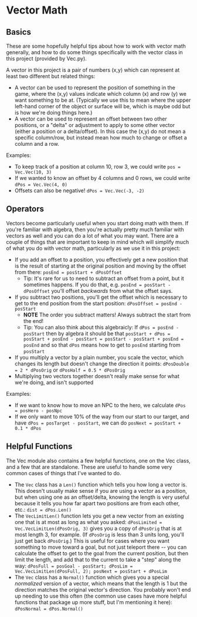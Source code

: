# Vector Math

## Basics

These are some hopefully helpful tips about how to work with vector math generally, and how to do
some things specifically with the vector class in this project (provided by Vec.py).

A vector in this project is a pair of numbers (x,y) which can represent at least two different but
related things:

 * A vector can be used to represent the position of something in the game, where the
   (x,y) values indicate which column (x) and row (y) we want something to be at. (Typically we use this
   to mean where the upper left-hand corner of the object or surface will be, which is maybe odd but is
   how we're doing things here.)
 * A vector can be used to represent an offset between two other positions, or a "delta" or adjustment
   to apply to some other vector (either a position or a delta/offset). In this case the (x,y) do not
   mean a specific column/row, but instead mean how much to change or offset a column and a row.

Examples:

 * To keep track of a position at column 10, row 3, we could write `pos = Vec.Vec(10, 3)`
 * If we wanted to know an offset by 4 columns and 0 rows, we could write `dPos = Vec.Vec(4, 0)`
 * Offsets can also be negative! `dPos = Vec.Vec(-3, -2)`

## Operators

Vectors become particularly useful when you start doing math with them. If you're familiar with
algebra, then you're actually pretty much familiar with vectors as well and you can do a lot of
what you may want. There are a couple of things that are important to keep in mind which will
simplify much of what you do with vector math, particularly as we use it in this project:

 * If you add an offset to a position, you effectively get a new position that is the result of
   starting at the original position and moving by the offset from there: `posEnd = posStart + dPosOffset`
   * Tip: It's rare for us to need to subtract an offset from a point, but it sometimes happens. If you
     do that, e.g. `posEnd = posStart - dPosOffset` you'll offset *backwards* from what the offset says.
 * If you subtract two positions, you'll get the offset which is necessary to get to the end
   position from the start position: `dPosOffset = posEnd - posStart`
   * **NOTE** The order you subtract matters! Always subtract the start from the end!
   * Tip: You can also think about this algebraicly: If `dPos = posEnd - posStart` then by algebra
     it should be that `posStart + dPos = posStart + posEnd - posStart = posStart - posStart + posEnd = posEnd`
     and so that `dPos` means how to get to `posEnd` starting from `posStart`
 * If you multiply a vector by a plain number, you scale the vector, which changes its length but
   doesn't change the direction it points: `dPosDouble = 2 * dPosOrig` or `dPosHalf = 0.5 * dPosOrig`
 * Multiplying two vectors together doesn't really make sense for what we're doing, and isn't supported

Examples:

 * If we want to know how to move an NPC to the hero, we calculate `dPos = posHero - posNpc`
 * If we only want to move 10% of the way from our start to our target, and have `dPos = posTarget - posStart`,
   we can do `posNext = posStart + 0.1 * dPos`

## Helpful Functions

The Vec module also contains a few helpful functions, one on the Vec class, and a few that are standalone.
These are useful to handle some very common cases of things that I've wanted to do.

 * The `Vec` class has a `Len()` function which tells you how long a vector is. This doesn't usually make sense
   if you are using a vector as a position, but when using one as an offset/delta, knowing the length is very
   useful because it tells you how far apart two positions are from each other, etc.: `dist = dPos.Len()`
 * The `VecLimitLen()` function lets you get a new vector from an existing one that is at most as long as what
   you asked: `dPosLimited = Vec.VecLimitLen(dPosOrig, 3)` gives you a copy of `dPosOrig` that is at most length 3,
   for example. (If `dPosOrig` is less than 3 units long, you'll just get back `dPosOrig`.) This is useful for
   cases where you want something to move toward a goal, but not just teleport there -- you can calculate the
   offset to get to the goal from the current position, but then limit the length, and add that to the current
   to take a "step" along the way: `dPosFull = posGoal - posStart; dPosLim = Vec.VecLimitLen(dPosFull, 2); posNext = posStart + dPosLim`
 * The `Vec` class has a `Normal()` function which gives you a special *normalized* version of a vector, which
   means that the length is 1 but the direction matches the original vector's direction. You probably won't
   end up needing to use this often (the common use cases have more helpful functions that package up more
   stuff, but I'm mentioning it here): `dPosNormal = dPos.Normal()`

